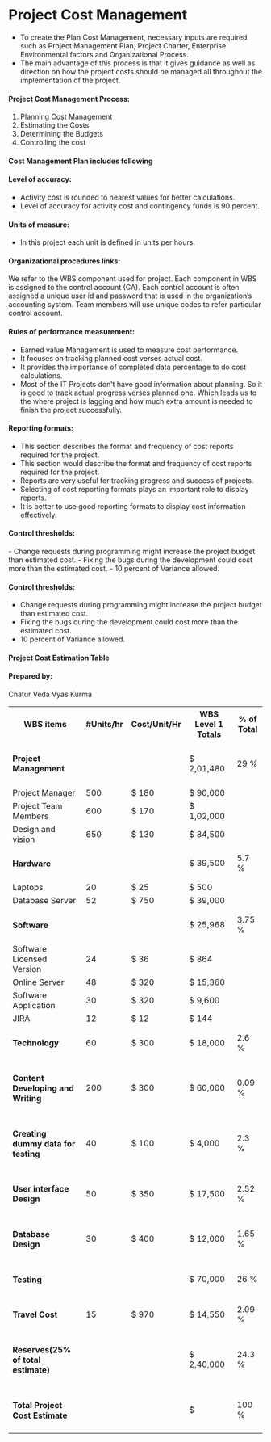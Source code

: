 # **Project Cost Management**

-  To create the Plan Cost Management, necessary inputs are required such as Project Management Plan, Project Charter, Enterprise Environmental factors and Organizational Process.  
-  The main advantage of this process is that it gives guidance as well as direction on how the project costs should be managed all throughout the implementation of the project.

<h4>Project Cost Management Process:</h4>


1.	Planning Cost Management
1.	Estimating the Costs
1.	Determining the Budgets
1.	Controlling the cost


<h4>Cost Management Plan includes following </h4>

<h4>Level of accuracy: </h4> 

-  Activity cost is rounded to nearest values for better calculations. 
-  Level of accuracy for activity cost and contingency funds is 90 percent. 

<h4>Units of measure:</h4>  

-  In this project each unit is defined in units per hours. 

<h4>Organizational procedures links: </h4> 
<p>We refer to the WBS component used for project. Each component in WBS is assigned to the control account (CA). Each control account is often assigned a unique user id and password that is used in the organization’s accounting system. Team members will use unique codes to refer particular control account.</p> 

<h4>Rules of performance measurement:</h4>  

-  Earned value Management is used to measure cost performance. 
-  It focuses on tracking planned cost verses actual cost. 
-  It provides the importance of completed data percentage to do cost calculations. 
-  Most of the IT Projects don’t have good information about planning. So it is good to track actual progress verses planned one. Which leads us to the where project is lagging and how much extra amount is needed to finish the project successfully. 



<h4>Reporting formats:</h4> 

-  This section describes the format and frequency of cost reports required for the project. 
-  This section would describe the format and frequency of cost reports required for the project. 
-  Reports are very useful for tracking progress and success of projects. 
-  Selecting of cost reporting formats plays an important role to display reports.
-  It is better to use good reporting formats to display cost information effectively. 

<h4>Control thresholds:</h4> 
 -  Change requests during programming might increase the project budget than estimated cost. 
 -  Fixing the bugs during the development could cost more than the estimated cost. 
 -  10 percent of Variance allowed. 


<h4>Control thresholds:</h4> 


 -  Change requests during programming might increase the project budget than estimated cost. 
 -  Fixing the bugs during the development could cost more than the estimated cost. 
 -  10 percent of Variance allowed. 
 
 <h4>Project Cost Estimation Table </h4>
<h4>Prepared by:</h4>   Chatur Veda Vyas Kurma 
 
 
 <table>
 <tr> <th>WBS items</th>   <th> #Units/hr</th>  <th>Cost/Unit/Hr</th>  <th>WBS Level 1 Totals</th>   <th>% of Total</th>
 <tr> <td><h4> Project Management </h4> </td><td>      </td><td>            </td><td>       $ 2,01,480   </td><td>  29 %      </td> 
  <tr> <td>Project Manager</td><td>   500      </td><td> $ 180  </td><td> $ 90,000</td><td>             </td> 
  <tr> <td> Project Team Members</td><td> 600 </td><td>$ 170</td><td> $ 1,02,000</td><td>             </td>
 
 <tr> <td>Design and vision </td><td> 650   </td><td>    $ 130       </td><td> $ 84,500 </td><td>             </td>
 <tr> <td>   <h4> Hardware </h4>      </td><td>         </td><td>            </td><td>  $ 39,500 </td><td>  5.7 % </td> 
 <tr> <td>  Laptops    </td><td>   20      </td><td>$ 25        </td><td>   $ 500         </td><td>             </td> 
 <tr> <td>Database Server </td><td>  52    </td><td> $ 750    </td><td>     $ 39,000      </td><td>             </td> 
 <tr> <td> <h4>  Software </h4>       </td><td>         </td><td>            </td><td>  $ 25,968  </td><td>  3.75 %   </td> 
 <tr> <td> Software Licensed Version </td><td> 24 </td><td> $ 36 </td><td> $ 864      </td><td>             </td> 
 <tr> <td>  Online Server </td><td>  48 </td><td>$ 320  </td><td> $ 15,360 </td><td>             </td> 
 <tr> <td>  Software Application</td><td> 30</td><td> $ 320 </td><td> $ 9,600 </td><td>             </td> 
 <tr> <td>    JIRA </td><td>  12       </td><td>  $ 12 </td><td>$ 144              </td><td>             </td> 
<tr> <td><h4> Technology</h4></td><td>  60</td><td>$ 300</td><td>$ 18,000 </td><td>      2.6 %</td>
<tr> <td><h4>Content Developing and Writing</h4></td><td>200</td><td>$ 300</td><td>$ 60,000 </td><td>    0.09 %</td> 
<tr> <td> <h4>Creating dummy data for testing</h4></td><td> 40</td><td>$ 100</td><td> $ 4,000 </td><td> 2.3 %   </td> 
<tr> <td> <h4>User interface Design </h4> </td><td> 50</td><td> $ 350</td><td> $ 17,500 </td><td>       2.52 %</td> 
<tr> <td>  <h4>Database Design</h4></td><td>30</td><td>$ 400  </td><td> $ 12,000 </td><td>        1.65 %</td>  
 <tr> <td>  <h4> Testing  </h4></td><td>  </td><td>            </td><td>  $ 70,000 </td><td>     26 %</td> 
<tr> <td> <h4> Travel Cost </h4></td><td> 15</td><td>$ 970</td><td> $ 14,550 </td><td>       2.09 %</td> 
 <tr> <td>     <h4>Reserves(25% of total estimate)</h4>      </td><td>         </td><td> </td><td> $ 2,40,000</td><td>  24.3 % </td> 
  <tr> <td>  <h4>  Total Project Cost Estimate </h4>    </td><td>         </td><td>            </td><td> $ </td><td> 100 % </td> 
   
 
 
 
 
 </table>
